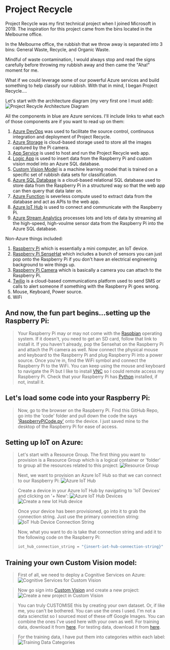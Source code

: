 # Project Recycle

Project Recycle was my first technical project when I joined Microsoft in 2019. The inspiration for this project came from the bins located in the Melbourne office. 

In the Melbourne office, the rubbish that we throw away is separated into 3 bins: 
General Waste, Recycle, and Organic Waste. 

Mindful of waste contamination, I would always stop and read the signs carefully before throwing my rubbish away and then came the "Aha!" moment for me. 

What if we could leverage some of our powerful Azure services and build something to help classify our rubbish. 
With that in mind, I began Project Recycle....  


Let's start with the architecture diagram (my very first one I must add): 
![Project Recycle Architecture Diagram](images/project-recycle-architecture.jpg)

All the components in blue are Azure services. I'll include links to what each of those components are if you want to read up on them: 
1. [Azure DevOps](https://docs.microsoft.com/en-us/azure/devops/?view=azure-devops) was used to facilitate the source control, continuous integration and deployment of Project Recycle.
2. [Azure Storage](https://docs.microsoft.com/en-us/azure/storage/) is cloud-based storage used to store all the images captured by the Pi camera. 
3. [App Service](https://docs.microsoft.com/en-us/azure/app-service/) is used to host and run the Project Recycle web app. 
4. [Logic App](https://docs.microsoft.com/en-us/azure/logic-apps/) is used to insert data from the Raspberry Pi and custom vision model into an Azure SQL database. 
5. [Custom Vision Model](https://docs.microsoft.com/en-us/azure/cognitive-services/custom-vision-service/) is a machine learning model that is trained on a specific set of rubbish data sets for classification. 
6. [Azure SQL Database](https://docs.microsoft.com/en-us/azure/sql-database/) is a cloud-based relational SQL database used to store data from the Raspberry Pi in a structured way so that the web app can then query that data later on. 
7. [Azure Function](https://docs.microsoft.com/en-us/azure/azure-functions/) is severless compute used to extract data from the database and act as APIs to the web app. 
8. [Azure IoT Hub](https://docs.microsoft.com/en-us/azure/iot-hub/) is used to connect and communicate with the Raspberry Pi. 
9. [Azure Stream Analytics](https://docs.microsoft.com/en-us/azure/stream-analytics/) processes lots and lots of data by streaming all the high-speed, high-voulme sensor data from the Raspberry Pi into the Azure SQL database. 

Non-Azure things included: 
1. [Raspberry Pi](https://www.raspberrypi.org/documentation/) which is essentially a mini computer, an IoT device. 
2. [Raspberry Pi SenseHat](https://www.raspberrypi.org/documentation/hardware/sense-hat/) which includes a bunch of sensors you can just pop onto the Raspberry Pi if you don't have an electrical engineering background to wire things up. 
3. [Raspberry Pi Camera](https://projects.raspberrypi.org/en/projects/getting-started-with-picamera) which is basically a camera you can attach to the Raspberry Pi. 
4. [Twilio](https://www.twilio.com/) is a cloud-based communications platform used to send SMS or calls to alert someone if something with the Raspberry Pi goes wrong. 
5. Mouse, Keyboard, Power source.
6. WiFi

## And now, the fun part begins...setting up the Raspberry Pi: 
> Your Raspberry Pi may or may not come with the [Raspbian](https://www.raspberrypi.org/downloads/raspbian/) operating system. If it doesn't, you need to get an SD card, follow that link to install it. 
> If you haven't already, pop the Sensehat on the Raspberry Pi and attach the Pi camera as well. 
> Now connect the physical mouse and keyboard to the Raspberry Pi and plug Raspberry Pi into a power source. 
> Once you're in, find the WiFi symbol and connect the Raspberry Pi to the WiFi. You can keep using the mouse and keyboard to navigate the Pi but I like to install [VNC](https://www.realvnc.com/en/connect/download/viewer/) so I could remote access my Raspberry Pi. 
> Check that your Raspberry Pi has [Python](https://www.python.org/) installed, if not, install it. 

## Let's load some code into your Raspberry Pi: 
> Now, go to the browser on the Raspberry Pi. Find this GitHub Repo, go into the 'code' folder and pull down the code the says ['RaspberryPiCode.py'](code/RaspberryPiCode.py) onto the device. 
> I just saved mine to the desktop of the Raspberry Pi for ease of access.

## Setting up IoT on Azure: 
> Let's start with a Resource Group. The first thing you want to provision is a Resource Group which is a logical container or 'folder' to group all the resources related to this project: 
> ![Resource Group](images/resource-group.jpg)

> Next, we want to provision an Azure IoT Hub so that we can connect to our Raspberry Pi: 
> ![Azure IoT Hub](images/iot-hub.jpg)

> Create a device in your Azure IoT Hub by navigating to 'IoT Devices' and clicking on '+ New': 
> ![Azure IoT Hub Devices](images/iot-hub-devices.jpg)
> ![Create a new Iot Hub device](images/create-device-in-iot-hub.jpg)

> Once your device has been provisioned, go into it to grab the connection string. Just use the primary connection string: 
> ![IoT Hub Device Connection String](images/iot-hub-connection-strings.jpg)

> Now, what you want to do is take that connection string and add it to the following code on the Raspberry Pi: 
> ```python
> iot_hub_connection_string = "{insert-iot-hub-connection-string}"

## Training your own Custom Vision model: 
> First of all, we need to deploy a Cognitive Services on Azure: 
> ![Cognitive Services for Custom Vision](images/cognitive-services-custom-vision.jpg)

> Now go sign into [Custom Vision](https://www.customvision.ai/) and create a new project: 
> ![Create a new project in Custom Vision](images/custom-vision-new-project.jpg)

> You can truly CUSTOMISE this by creating your own dataset. Or, if like me, you can't be bothered. You can use the ones I used. I'm not a data scienctist so I sourced most of these off Google Images. You can combine the ones I've used here with your own as well. 
> For training data, download it from [here](https://projectrecycledata.blob.core.windows.net/customvisionmodeldata/training-data.zip).
> For testing data, download it from [here](https://projectrecycledata.blob.core.windows.net/customvisionmodeldata/testing-data.zip).

> For the training data, I have put them into categories within each label:
> ![Training Data Categories](images/general-data-category.jpg)




